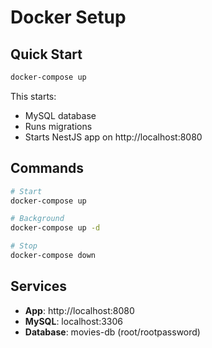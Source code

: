# Docker Setup

## Quick Start
```bash
docker-compose up
```

This starts:
- MySQL database
- Runs migrations
- Starts NestJS app on http://localhost:8080

## Commands
```bash
# Start
docker-compose up

# Background
docker-compose up -d

# Stop
docker-compose down
```

## Services
- **App**: http://localhost:8080
- **MySQL**: localhost:3306
- **Database**: movies-db (root/rootpassword)
